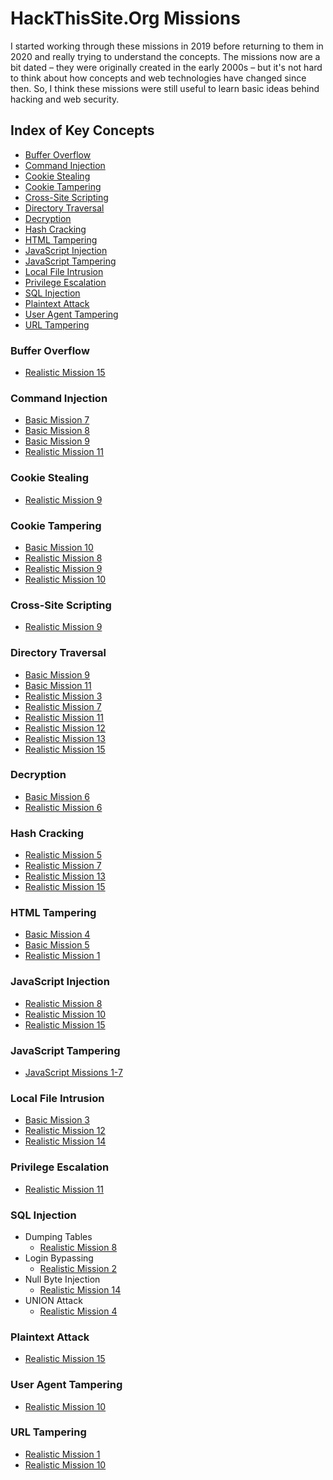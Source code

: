 # HackThisSite.Org Missions
I started working through these missions in 2019 before returning to them in
2020 and really trying to understand the concepts. The missions now are a bit
dated – they were originally created in the early 2000s – but it's not hard
to think about how concepts and web technologies have changed since then. So,
I think these missions were still useful to learn basic ideas behind hacking
and web security.

## Index of Key Concepts

- [Buffer Overflow](#buffer-overflow)
- [Command Injection](#command-injection)
- [Cookie Stealing](#cookie-stealing)
- [Cookie Tampering](#cookie-tampering)
- [Cross-Site Scripting](#cross-site-scripting)
- [Directory Traversal](#directory-traversal)
- [Decryption](#decryption)
- [Hash Cracking](#hash-cracking)
- [HTML Tampering](#html-tampering)
- [JavaScript Injection](#javascript-injection)
- [JavaScript Tampering](#javascript-tampering)
- [Local File Intrusion](#local-file-intrusion)
- [Privilege Escalation](#privilege-escalation)
- [SQL Injection](#sql-injection)
- [Plaintext Attack](#plaintext-attack)
- [User Agent Tampering](#user-agent-tampering)
- [URL Tampering](#url-tampering)

### Buffer Overflow
* [Realistic Mission 15](https://github.com/jasonally/hack_this_site_missions/blob/master/realistic/mission_15.md)

### Command Injection
* [Basic Mission 7](https://github.com/jasonally/hack_this_site_missions/blob/master/basic/mission_07.md)
* [Basic Mission 8](https://github.com/jasonally/hack_this_site_missions/blob/master/basic/mission_08.md)
* [Basic Mission 9](https://github.com/jasonally/hack_this_site_missions/blob/master/basic/mission_09.md)
* [Realistic Mission 11](https://github.com/jasonally/hack_this_site_missions/blob/master/realistic/mission_11.md)

### Cookie Stealing
* [Realistic Mission 9](https://github.com/jasonally/hack_this_site_missions/blob/master/realistic/mission_09.md)

### Cookie Tampering
* [Basic Mission 10](https://github.com/jasonally/hack_this_site_missions/blob/master/basic/mission_10.md)
* [Realistic Mission 8](https://github.com/jasonally/hack_this_site_missions/blob/master/realistic/mission_08.md)
* [Realistic Mission 9](https://github.com/jasonally/hack_this_site_missions/blob/master/realistic/mission_09.md)
* [Realistic Mission 10](https://github.com/jasonally/hack_this_site_missions/blob/master/realistic/mission_10.md)

### Cross-Site Scripting
* [Realistic Mission 9](https://github.com/jasonally/hack_this_site_missions/blob/master/realistic/mission_09.md)

### Directory Traversal
* [Basic Mission 9](https://github.com/jasonally/hack_this_site_missions/blob/master/basic/mission_09.md)
* [Basic Mission 11](https://github.com/jasonally/hack_this_site_missions/blob/master/basic/mission_11.md)
* [Realistic Mission 3](https://github.com/jasonally/hack_this_site_missions/blob/master/realistic/mission_03.md)
* [Realistic Mission 7](https://github.com/jasonally/hack_this_site_missions/blob/master/realistic/mission_07.md)
* [Realistic Mission 11](https://github.com/jasonally/hack_this_site_missions/blob/master/realistic/mission_11.md)
* [Realistic Mission 12](https://github.com/jasonally/hack_this_site_missions/blob/master/realistic/mission_12.md)
* [Realistic Mission 13](https://github.com/jasonally/hack_this_site_missions/blob/master/realistic/mission_13.md)
* [Realistic Mission 15](https://github.com/jasonally/hack_this_site_missions/blob/master/realistic/mission_15.md)

### Decryption
* [Basic Mission 6](https://github.com/jasonally/hack_this_site_missions/blob/master/basic/mission_06.md)
* [Realistic Mission 6](https://github.com/jasonally/hack_this_site_missions/blob/master/realistic/mission_06.md)

### Hash Cracking
* [Realistic Mission 5](https://github.com/jasonally/hack_this_site_missions/blob/master/realistic/mission_05.md)
* [Realistic Mission 7](https://github.com/jasonally/hack_this_site_missions/blob/master/realistic/mission_07.md)
* [Realistic Mission 13](https://github.com/jasonally/hack_this_site_missions/blob/master/realistic/mission_13.md)
* [Realistic Mission 15](https://github.com/jasonally/hack_this_site_missions/blob/master/realistic/mission_15.md)

### HTML Tampering
* [Basic Mission 4](https://github.com/jasonally/hack_this_site_missions/blob/master/basic/missions_01-05.md#mission-4)
* [Basic Mission 5](https://github.com/jasonally/hack_this_site_missions/blob/master/basic/missions_01-05.md#mission-5)
* [Realistic Mission 1](https://github.com/jasonally/hack_this_site_missions/blob/master/realistic/mission_01.md)

### JavaScript Injection
* [Realistic Mission 8](https://github.com/jasonally/hack_this_site_missions/blob/master/realistic/mission_08.md)
* [Realistic Mission 10](https://github.com/jasonally/hack_this_site_missions/blob/master/realistic/mission_10.md)
* [Realistic Mission 15](https://github.com/jasonally/hack_this_site_missions/blob/master/realistic/mission_15.md)

### JavaScript Tampering
* [JavaScript Missions 1-7](https://github.com/jasonally/hack_this_site_missions/tree/master/javascript)

### Local File Intrusion
* [Basic Mission 3](https://github.com/jasonally/hack_this_site_missions/blob/master/basic/missions_01-05.md#mission-3)
* [Realistic Mission 12](https://github.com/jasonally/hack_this_site_missions/blob/master/realistic/mission_12.md)
* [Realistic Mission 14](https://github.com/jasonally/hack_this_site_missions/blob/master/realistic/mission_14.md)

### Privilege Escalation
* [Realistic Mission 11](https://github.com/jasonally/hack_this_site_missions/blob/master/realistic/mission_11.md)

### SQL Injection
* Dumping Tables
    * [Realistic Mission 8](https://github.com/jasonally/hack_this_site_missions/blob/master/realistic/mission_08.md)
* Login Bypassing
    * [Realistic Mission 2](https://github.com/jasonally/hack_this_site_missions/blob/master/realistic/mission_02.md)
* Null Byte Injection
    * [Realistic Mission 14](https://github.com/jasonally/hack_this_site_missions/blob/master/realistic/mission_14.md)
* UNION Attack
    * [Realistic Mission 4](https://github.com/jasonally/hack_this_site_missions/blob/master/realistic/mission_04.md)

### Plaintext Attack
* [Realistic Mission 15](https://github.com/jasonally/hack_this_site_missions/blob/master/realistic/mission_15.md)

### User Agent Tampering
* [Realistic Mission 10](https://github.com/jasonally/hack_this_site_missions/blob/master/realistic/mission_10.md)

### URL Tampering
* [Realistic Mission 1](https://github.com/jasonally/hack_this_site_missions/blob/master/realistic/mission_01.md)
* [Realistic Mission 10](https://github.com/jasonally/hack_this_site_missions/blob/master/realistic/mission_10.md)
